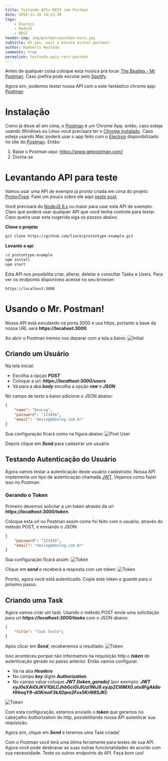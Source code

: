 ```yaml
---
title: Testando APIs REST com Postman
date: 2016-11-20 14:22:30
tags: 
    - Express
    - NodeJS
    - REST
header-img: img/postman/postman-hero.jpg
subtitle: Oh yes, wait a minute mister postman!
author: Humberto Machado
comments: true
permalink: testando-apis-rest-postman
---
```


Antes de qualquer coisa coloque esta música pra tocar [The Beatles - Mr Postman](https://www.youtube.com/watch?time_continue=15&v=58VIY1gBmns). Caso prefira pode  escutar pelo [Spotify](https://open.spotify.com/track/5IIBY9M2GxHcVja6DA6wsF)

Agora sim, podemos testar nossa API com o este fantástico chrome app: [Postman](https://www.getpostman.com/)

# Instalação

Como já disse ali em cima, o [Postman](https://www.getpostman.com/) é um Chrome App, então, caso esteja usando Windows ou Linux você precisara ter o [Chrome instalado](https://www.google.com/chrome/). Caso esteja usando Mac poderá usar o app feito com o [Electron](http://electron.atom.io/) disponibilizado no site do [Postman](https://www.getpostman.com/). Então:

1. Baixe o Postman aqui: https://www.getpostman.com/
2. Divirta-se

# Levantando API para teste

Vamos usar uma API de exemplo já pronta criada em cima do projeto [ProtonType](https://github.com/linck/protontype). Falei um pouco sobre ele aqui [neste post](http://devlog.com.br/2016/11/15/ProtonType/). 

Você precisará do [NodeJS 6.x](https://nodejs.org/en/) ou maior para usar esta API de exemplo. Claro que poderá usar qualquer API que você tenha controle para testar. Caso queira usar esta sugerida siga os passos abaixo:

**Clone o projeto**
```bash
git clone https://github.com/linck/protontype-example.git
```

**Levante a api**
```bash
cd protontype-example
npm install
npm start
```

Esta API nos possibilita criar, alterar, deletar e consultar Tasks e Users.
Para ver os endpoints disponíveis acesse no seu browser:
```bash
https://localhost:3000
```
# Usando o Mr. Postman!
Nossa API está escutando na porta 3000 e usa https, portanto a base da nossa URL será **https://locahost:3000**

Ao abrir o Postman iremos nos deparar com a tela a baixo:
![Initial](inicial.png)

## Criando um Usuário

Na tela inicial:
- Escolha a opçao ***POST*** 
- Coloque a url: ***https://localhost:3000/users***
- Vá para a aba ***body*** escolha a opção ***raw*** e ***JSON***

No campo de texto a baixo adicione o JSON abaixo:
```json
{
    "name": "DevLog",
    "password": "123456",
    "email": "devlog@devlog.com.br"
}
```
Sua configuração ficará como na figura abaixo:
![Post User](post_user.png)

Depois clique em ***Send*** para cadastrar um usuário.

## Testando Autenticação do Usuário

Agora vamos testar a autenticação deste usuário cadastrado. Nossa API implementa um tipo de autenticação chamada [JWT](https://jwt.io/). Vejamos como fazer isso no Postman.

### Gerando o Token
Primeiro devemos solicitar a um token através da url ***https://localhost:3000/token***.

Coloque esta url no Postman assim como foi feito com o usuário, através do método POST, e enviando o JSON:

```json
{
    "password": "123456",
    "email": "devlog@devlog.com.br"
}
```

Sua configuração ficará assim:
![Token](token.png)

Clique em ***send*** e receberá a resposta com um token:
![Token](token_result.png)

Pronto, agora você está autenticado. Copie este token e guarde para o próximo passo.

## Criando uma Task

Agora vamos criar um task. Usando o método POST envie uma solicitação para url ***https://localhost:3000/tasks*** com o JSON abaixo:

```json
{
	"title": "Task Teste";
}
```

Após clicar em ***Send***, receberemos o resultado:
![Token](add_task_unauth.png)

Isso aconteceu porque não informamos na requisição http o ***token*** de autenticação gerado no passo anterior. Então vamos configurar.
- Vá na aba ***Headers***
- No campo ***key*** digite ***Authorization***.
- No campo value coloque ***JWT [token_gerado]*** (por exemplo: ***JWT eyJ0eXAiOiJKV1QiLCJhbGciOiJIUzI1NiJ9.eyJpZCI6MX0.otx8FgAk8oHHmqY9-dOKmnF3kXOpm2Fxs5Krl985JKI***)

![Token](add_task_token.png)

Com esta configuração, estamos enviado o ***token*** que geramos no cabeçalho Authorization do http, possibilitando nossa API autenticar sua requisição. 

Agora sim, clique em ***Send*** e teremos uma Task criada!

Com o Postman você terá uma ótima ferramente para testes de sua API. Agora você pode desbravar as suas outras funcionalidades de acordo com sua necessidade. Teste os outros endpoints da API. Faça bom uso!
